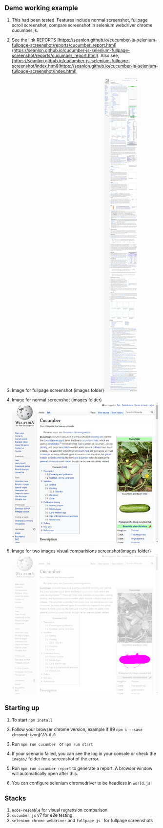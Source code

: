   
## Demo working example
 1. This had been tested. Features include normal screenshot, fullpage scroll screenshot, compare screenshot in selenium webdriver chrome cucumber js.
 2. See the link REPORTS  [https://seanlon.github.io/cucumber-js-selenium-fullpage-screenshot/reports/cucumber_report.html](https://seanlon.github.io/cucumber-js-selenium-fullpage-screenshot/reports/cucumber_report.html).  Also see, [https://seanlon.github.io/cucumber-js-selenium-fullpage-screenshot/index.html](https://seanlon.github.io/cucumber-js-selenium-fullpage-screenshot/index.html)  

 3. Image for fullpage screenshot (images folder)![alt text](https://github.com/seanlon/cucumber-js-selenium-fullpage-screenshot/blob/main/images/fullpage-screenshot.png?raw=true)
 4. Image for normal screenshot (images folder) ![alt text](https://github.com/seanlon/cucumber-js-selenium-fullpage-screenshot/blob/main/images/normal-screenshot.png?raw=true)
 5. Image for two images visual comparisions screenshot(images folder) ![alt text](https://github.com/seanlon/cucumber-js-selenium-fullpage-screenshot/blob/main/images/different-1-vs-2-screenshot.png?raw=true)
 
## Starting up
 1. To start `npm install`
 2. Follow your browser chrome version, example if 89 `npm i --save chromedriver@^89.0.0`
 3. Run `npm run cucumber ` or `npm run start`
 4. If your scenario failed, you can see the log in your console or check the `images/` folder for a screenshot of the error.
 5. Run `npm run cucumber-report` to generate a report. A browser window will automatically open after this.
 
 6. You can configure selenium chromedriver to be headless in `world.js`
## Stacks
 1. `node-resemble` for visual regression comparison
 2. `cucumber js` v7 for e2e testing
 3. `selenium chrome webdriver` and `fullpage js ` for fullpage screenshots

